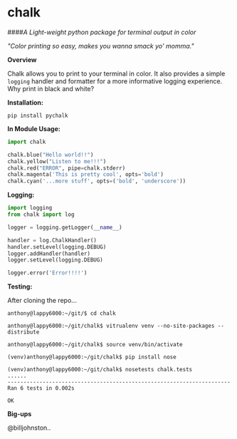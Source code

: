 chalk
=====

####*A Light-weight python package for terminal output in color*

*"Color printing so easy, makes you wanna smack yo' momma."*

**Overview**

Chalk allows you to print to your terminal in color. It also provides a simple
`logging` handler and formatter for a more informative logging experience.
Why print in black and white?

**Installation:**

    pip install pychalk


**In Module Usage:**

```python
import chalk

chalk.blue("Hello world!!")
chalk.yellow("Listen to me!!!")
chalk.red("ERROR", pipe=chalk.stderr)
chalk.magenta('This is pretty cool', opts='bold')
chalk.cyan('...more stuff', opts=('bold', 'underscore'))
```


**Logging:**

```python
import logging
from chalk import log

logger = logging.getLogger(__name__)

handler = log.ChalkHandler()
handler.setLevel(logging.DEBUG)
logger.addHandler(handler)
logger.setLevel(logging.DEBUG)

logger.error('Error!!!!')
```

**Testing:**

After cloning the repo...

    anthony@lappy6000:~/git/$ cd chalk

    anthony@lappy6000:~/git/chalk$ vitrualenv venv --no-site-packages --distribute

    anthony@lappy6000:~/git/chalk$ source venv/bin/activate

    (venv)anthony@lappy6000:~/git/chalk$ pip install nose

    (venv)anthony@lappy6000:~/git/chalk$ nosetests chalk.tests
    ......
    ----------------------------------------------------------------------
    Ran 6 tests in 0.002s

    OK


**Big-ups**

@billjohnston..

